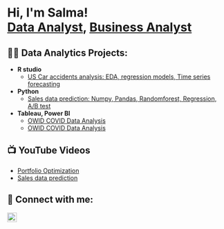 <h1>Hi, I'm Salma! <br/><a href="https://github.com/joshmadakor1">Data Analyst</a>, <a href="https://www.linkedin.com/in/salma-syed-3ba61667/">Business Analyst</a>

<h2>👨‍💻 Data Analytics Projects:</h2>

- <b>R studio</b>
  - [US Car accidents analysis: EDA, regression models, Time series forecasting](https://github.com/SalmaSyed115/US-accidents-analysis)
- <b>Python</b>
  - [Sales data prediction: Numpy, Pandas, Randomforest, Regression, A/B test](https://github.com/joshmadakor1/Sentinel-Lab)
- <b>Tableau, Power BI </b>
  - [OWID COVID Data Analysis](https://github.com/joshmadakor1/EncrypterPOC)
  - [OWID COVID Data Analysis](https://github.com/joshmadakor1/DecrypterPOC)


<h2>📺 YouTube Videos</h2>

- [Portfolio Optimization](https://youtu.be/BRBszHl2OBo)
- [Sales data prediction](https://youtu.be/vDlSyDkMjTE)


<h2> 🤳 Connect with me:</h2>

[<img align="left" alt="JoshMadakor | LinkedIn" width="22px" src="https://cdn.jsdelivr.net/npm/simple-icons@v3/icons/linkedin.svg" />][linkedin]

[linkedin]: https://www.linkedin.com/in/salma-syed-3ba61667/

<!--
**joshmadakor1/joshmadakor1** is a ✨ _special_ ✨ repository because its `README.md` (this file) appears on your GitHub profile.

Here are some ideas to get you started:

- 🔭 I’m currently working on ...
- 🌱 I’m currently learning ...
- 👯 I’m looking to collaborate on ...
- 🤔 I’m looking for help with ...
- 💬 Ask me about ...
- 📫 How to reach me: ...
- 😄 Pronouns: ...
- ⚡ Fun fact: ...
-->
